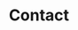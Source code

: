 ---
title: Contact
menu:
  main:
    weight: 5
  footer:
    weight: 5
seo:
  page_title:
  meta_description: >-
hero:
  heading: Contact Us
  body: Questions, comments and feedback, we look forward to hearing from you.
  image:
    image_url: /uploads/
    image_alt: >-
contact_list:
  - name: Jim Ostrom
    job_title: Partner
    phone: 920-759-4641
    email: jostrom@milksource.net
    is_partner: true
  - name: John Vosters
    job_title: Partner
    phone: 920-759-4642
    email: jvosters@milksource.net
    is_partner: true
  - name: Todd Willer
    job_title: Partner
    phone: 920-759-4643
    email: twiller@milksource.net
    is_partner: true
  - name: Deric DuQuaine
    job_title: Chief Financial Officer
    phone: 920-759-4653
    email: timolson@milksource.net
    is_partner: false
  - name: Tim Olson
    job_title: Director of Training & Development
    phone: 920-759-4645
    email: jquezada@milksource.net
    is_partner: false
  - name: Juan Quezada
    job_title: Director of Training & Development
    phone: 920-759-4645
    email: jquezada@milksource.net
    is_partner: false
  - name: Ryan Knorr
    job_title: Director of Human Resources
    phone: 920-759-4650
    email: rknorr@milksource.net
    is_partner: false
  - name: Ermith Ocampo
    job_title: Director of Livestock
    phone: 920-378-3638
    email: eocampo@milksource.net
    is_partner: false
  - name: Chema Ortiz
    job_title: Herd Management Specialist
    phone: 920-759-4040
    email: chema@milksource.net
  - name: Alex Coenen
    job_title: Director of Business Development
    phone: 920-759-4652
    email: alexcoenen@milksource.net
  - name: Avi Stern
    job_title: Director of Public Affairs
    phone: 920-759-4673
    email: astern@milksource.net
  - name: Matthew Wichman
    job_title: Director of Agronomy
    phone: 920-759-4668
    email: mwichman@milksource.net
  - name: Manuel Gracia
    job_title: Director of Safety
    phone: 920-759-4675
    email: mgracia@milksource.net
  - name: Eric Onan
    job_title: Director of Feed Procurement
    phone: 920-372-7042
    email: EricOnan@milksource.net
  - name: Cheri Ellenbecker
    job_title: Executive Assistant
    phone: 920-759-4674
    email: cheriellenbecker@milksource.net
  - name: Sarah Babcock
    job_title: Environmental Coordinator
    phone: 920-759-4647
    email: sbabcock@milksource.net
---